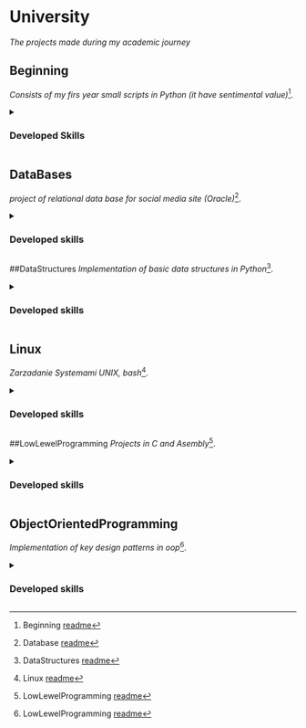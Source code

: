 # University
_The projects made during my academic journey_

## Beginning
_Consists of my firs year small scripts in Python (it have sentimental value)_[^1].

<details>
  <summary><h3>Developed Skills</summary>
  
  - **Key** - what was it about
  - **Skills** - same
  - **That** - more information
  - **I have now** - explonation
</details>

[^1]: Beginning [readme](Beginning/README.md)

## DataBases
_project of relational data base for social media site (Oracle)_[^2].

<details>
  <summary><h3>Developed skills</summary>
  
  - **Key** - what was it about
  - **Skills** - same
  - **That** - more information
  - **I have now** - explonation
</details>

[^2]: Database [readme](DataBases/README.md)

##DataStructures
_Implementation of basic data structures in Python_[^3].

<details>
  <summary><h3>Developed skills</summary>
  
  - **Key** - what was it about
  - **Skills** - same
  - **That** - more information
  - **I have now** - explonation
</details>

[^3]: DataStructures [readme](DataStructures/README.md)


## Linux
_Zarzadanie Systemami UNIX, bash_[^4].

<details>
  <summary><h3>Developed skills</summary>
  
  - **Key** - what was it about
  - **Skills** - same
  - **That** - more information
  - **I have now** - explonation
</details>

[^4]: Linux [readme](Linux/README.md)

##LowLewelProgramming
_Projects in C and Asembly_[^5].

<details>
  <summary><h3>Developed skills</summary>
  
  - **Key** - what was it about
  - **Skills** - same
  - **That** - more information
  - **I have now** - explonation
</details>

[^5]: LowLewelProgramming [readme](LowLewelProgramming/README.md)

## ObjectOrientedProgramming
_Implementation of key design patterns in oop_[^5].

<details>
  <summary><h3>Developed skills</summary>
  
  - **Key** - what was it about
  - **Skills** - same
  - **That** - more information
  - **I have now** - explonation
</details>

[^5]: ObjectOrientedProgramming [readme](ObjectOrientedProgramming/README.md)

